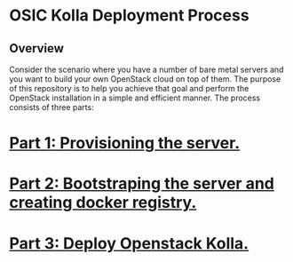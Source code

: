 OSIC Kolla Deployment Process
=============================

Overview
---------

Consider the scenario where you have a number of bare metal servers and you want to build your own OpenStack cloud on top of them. The purpose of this repository is to help you achieve that goal and perform the OpenStack installation in a simple and efficient manner. The process consists of three parts:

# [Part 1: Provisioning the server.](https://github.com/osic/ref-impl-kolla/blob/master/documents/1-osic-provisioning.md)
# [Part 2: Bootstraping the server and creating docker registry.](https://github.com/osic/ref-impl-kolla/blob/master/documents/2-osic-bootstraping-docker-registry.md)
# [Part 3: Deploy Openstack Kolla.](https://github.com/osic/ref-impl-kolla/blob/master/documents/3-deploy-kolla.md)
